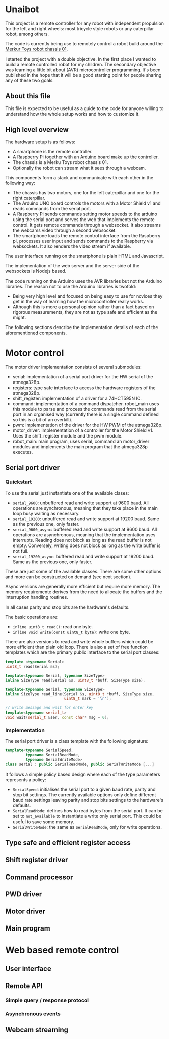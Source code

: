 # Unaibot #

This project  is a  remote controller for  any robot  with independent
propulsion for the  left and right wheels: most  tricycle style robots
or any caterpillar robot, among others.

The code is currently being use to remotely control a robot build
around the
[Merkur Toys robot chassis 01](http://eshop.merkureducation.cz/show_product/?id=QuLuudfk8g).

I started  the project with a  double objective. In the  first place I
wanted  to  build a  remote  controlled  robot  for my  children.  The
secondary   objective  was   learning   a  little   bit  about   (AVR)
microcontroller programming. It's  been published in the  hope that it
will be  a good  starting point  for people sharing  any of  these two
goals.

## About this file ##

This file is expected  to be useful as a guide to  the code for anyone
willing to understand  how the whole setup works and  how to customize
it.

## High level overview ##

The hardware setup is as follows:

- A smartphone is the remote controller.
- A Raspberry Pi together with an Arduino board make up the controller.
- The chassis is a Merku Toys robot chassis 01.
- Optionally the robot can stream what it sees through a webcam.

This components  form a stack and  communicate with each other  in the
following way:

- The chassis has two motors, one for the left caterpillar and one for
  the right caterpillar.
- The Arduino UNO board controls the motors with a Motor Shield v1 and
  reads commands from the serial port.
- A  Raspberry Pi sends commands  setting motor speeds to  the arduino
  using the serial port and serves  the web that implements the remote
  control.  It  gets remote  commands  through  a websocket.  It  also
  streams the webcams video through a second websocket.
- The smartphone loads the remote control interface from the Raspberry
  pi, processes user  input and  sends commands  to the  Raspberry via
  websockets. It also renders the video stream if available.

The  user  interface running  on  the  smartphone  is plain  HTML  and
Javascript.

The  implementation of  the  web server  and the  server  side of  the
websockets is Nodejs based.

The code  running on the  Arduino uses the  AVR libraries but  not the
Arduino  libraries. The  reason not  to use  the Arduino  libraries is
twofold:

- Being very high  level and focused on being easy  to use for novices
  they  get in  the way  of  learning how  the microcontroller  really
  works.
- Although this is more a personal opinion rather than a fact based on
  rigorous measurements,  they are not  as type safe and  efficient as
  the might.

The following sections describe the  implementation details of each of
the aforementioned components.

# Motor control #

The motor driver implementation consists of several submodules:

- serial: implementation of a serial  port driver for the HW serial of
  the atmega328p.
- registers: type  safe interface to access the  hardware registers of
  the atmega328p.
- shift_register: implementation of a driver for a 74HCT595N IC.
- command:  implementation of  a command dispatcher.   robot_main uses
  this module to  parse and process the commands read  from the serial
  port  in an  organised  way  (currently there  is  a single  command
  defined so this is a bit of an overkill).
- pwm: implementation of the driver for the HW PWM of the atmega328p.
- motor\_driver: implementation  of a controller for  the Motor Shield
  v1. Uses the shift\_register module and the pwm module.
- robot_main: main   program,  uses serial,  command an  motor\_driver
  modules  and  implements  the   main  program  that  the  atmega328p
  executes.

## Serial port driver ##

### Quickstart ###

To use the serial just instantiate one of the available clases:

- `serial_9600`: unbuffered  read and write support at  9600 baud. All
  operations are synchronous, meaning that they take place in the main
  loop busy waiting as necessary.
- `serial_19200`:   unbuffered   read  and  write   support  at  19200
  baud. Same as the previous one, only faster.
- `serial_9600_async`: buffered  read and write support  at 9600 baud.
  All  operations are  asynchronous, meaning  that the  implementation
  uses interrupts. Reading  does not block as long as  the read buffer
  is not  empty. Conversely,  writing does  not block  as long  as the
  write buffer is not full.
- `serial_19200_async`:  buffered  read  and  write  support at  19200
  baud. Same as the previous one, only faster.

These are  just some of  the available  classes. There are  some other
options and more can be constructed on demand (see next section).

Async  versions   are  generally  more  efficient   but  require  more
memory. The memory requiremente derives  from the need to allocate the
buffers and the interruption handling routines.

In all cases parity and stop bits are the hardware's defaults.

The basic operations are:

- `inline uint8_t read()`: read one byte.
- `inline void write(const uint8_t byte)`: write one byte.

There are also versions to read and write whole buffers which could be
more  efficient than  plain old  loop.  There  is also  a set  of free
function  templates which  are  the primary  public  interface to  the
serial port classes:

```c++
template <typename Serial>
uint8_t read(Serial &s);

template<typename Serial, typename SizeType>
inline SizeType read(Serial &s, uint8_t *buff, SizeType size);

template<typename Serial, typename SizeType>
inline SizeType read_line(Serial &s, uint8_t *buff, SizeType size,
                          uint8_t mark = '\n');

// write message and wait for enter key
template<typename serial_t>
void wait(serial_t &ser, const char* msg = 0);
```

### Implementation ###

The  serial  port  driver  is  a class  template  with  the  following
signature:

```c++
template<typename SerialSpeed,
         typename SerialReadMode,
         typename SerialWriteMode>
class serial : public SerialReadMode, public SerialWriteMode [...]
```

It  follows a  simple  policy  based design  where  each  of the  type
parameters represents a policy:

- `SerialSpeed`:  initialises the  serial port to  a given  baud rate,
  parity and stop  bit settings. The currently  available options only
  define different  baud rate  settings leaving  parity and  stop bits
  settings to the hardware's defaults.
- `SerialReadMode`: defines how to read bytes from the serial port. It
  can be set to `not_available` to instantiate a write only serial
  port. This could be useful to save some memory.
- `SerialWriteMode`: the  same   as `SerialReadMode`,  only for  write
  operations.

## Type safe and efficient register access ##

## Shift register driver ##

## Command processor ##

## PWD driver ##

## Motor driver ##

## Main program ##

# Web based remote control #

## User interface ##

## Remote API ##

### Simple query / response protocol ###

### Asynchronous events ###

## Webcam streaming ##
